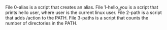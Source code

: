 File 0-alias is a script that creates an alias.
File 1-hello_you is a script that prints hello user, where user is the current linux user.
File 2-path is a script that adds /action to the PATH.
File 3-paths is a script that counts the number of directories in the PATH.


